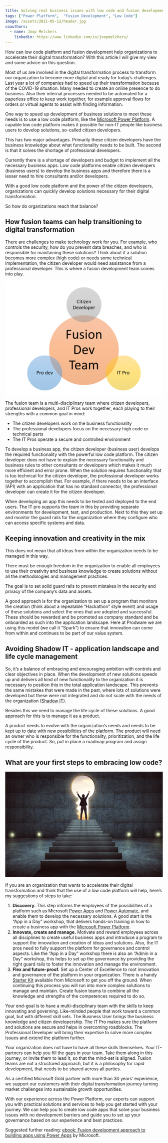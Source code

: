 ```yaml
---
title: Solving real business issues with low code and fusion development – how to do it.
tags: ["Power Platform",  "Fusion Development", "Low Code"]
image: /assets/2021-05-12/header.jpg
coauthors: 
  - name: Joop Melchers 
    linkedin: https://www.linkedin.com/in/joopmelchers/
---
```

How can low code platform and fusion development help organizations to accelerate their digital transformation? With this article I will give my view and some advice on this question.

Most of us are involved in the digital transformation process to transform our organization to become more digital and ready for today’s challenges. Last year a lot of companies had to speed up their transformation because of the COVID-19 situation. Many needed to create an online presence to do business. Also their internal processes needed to be automated for a paperless office to keep work together, for example approval flows for orders or virtual agents to assist with finding information.

One way to speed up development of business solutions to meet these needs is to use a low code platform, like the [Microsoft Power Platform](https://www.prodwaregroup.com/our-solutions/microsoft-power-platform/). A capable low code platform makes it possible for non-IT people like business users to develop solutions, so-called citizen developers. 
<!--more-->
This has two major advantages. Primarily these citizen developers have the business knowledge about what functionality needs to be built. The second is that it solves the shortage of professional developers. 

Currently there is a shortage of developers and budget to implement all the necessary business apps. Low code platforms enable citizen developers (business users) to develop the business apps and therefore there is a lesser need to hire consultants and/or developers. 

With a good low code platform and the power of the citizen developers, organizations can quickly develop solutions necessary for their digital transformation.

So how do organizations reach that balance?

## How fusion teams can help transitioning to digital transformation
There are challenges to make technology work for you. For example, who controls the security, how do you prevent data breaches, and who is responsible for maintaining these solutions? Think about if a solution becomes more complex (high code) or needs some technical implementation, the citizen developer would need assistance from a professional developer. This is where a fusion development team comes into play.
  
![Fusion Dev team](/assets/2021-05-12/image1.png)

The fusion team is a multi-disciplinary team where citizen developers, professional developers, and IT Pros work together, each playing to their strengths with a common goal in mind: 

- The citizen developers work on the business functionality
- The professional developers focus on the necessary high code or technical parts
- The IT Pros operate a secure and controlled environment

To develop a business app, the citizen developer (business user) develops the required functionality with the powerful low code platform. The citizen developer does not have to explain the necessary functionality and business rules to other consultants or developers which makes it much more efficient and error prone. When the solution requires functionality that is too technical for the citizen developer, the professional developer works together to accomplish that. For example, if there needs to be an interface (API) with an application that has no standard connector, the professional developer can create it for the citizen developer. 

When developing an app this needs to be tested and deployed to the end users. The IT pro supports the team in this by providing separate environments for development, test, and production. Next to this they set up and monitor the guard rails for the organization where they configure who can access specific systems and data.

## Keeping innovation and creativity in the mix
This does not mean that all ideas from within the organization needs to be managed in this way. 

There must be enough freedom in the organization to enable all employees to use their creativity and business knowledge to create solutions without all the methodologies and management practices. 

The goal is to set solid guard rails to prevent mistakes in the security and privacy of the company’s data and assets. 

A good approach is for the organization to set up a program that monitors the creation (think about a repeatable “Hackathon” style event) and usage of these solutions and select the ones that are adopted and successful. These should be rewarded and be promoted as company standard and be onboarded as such into the application landscape.  Here at Prodware we are using this model (we call it “Spark”) to ensure that innovation can come from within and continues to be part of our value system.

## Avoiding Shadow IT - application landscape and life cycle management
So, it’s a balance of embracing and encouraging ambition with controls and clear objectives in place.
When the development of new solutions speeds up and delivers all kind of new functionality to the organization it is necessary to position this in the total application landscape. This prevents the same mistakes that were made in the past, where lots of solutions were developed but these were not integrated and do not scale with the needs of the organization ([Shadow IT](https://www.cio.com/article/3314738/shadow-it-the-cio-s-perspective.html)).

Besides this we need to manage the life cycle of these solutions.  A good approach for this is to manage it as a product. 

A product needs to evolve with the organization’s needs and needs to be kept up to date with new possibilities of the platform. The product will need an owner who is responsible for the functionality, prioritization, and the life cycle of the product. So, put in place a roadmap program and assign responsibility.

## What are your first steps to embracing low code?
![keyhole](/assets/2021-05-12/image2.jpg)

If you are an organization that wants to accelerate their digital transformation and think that the use of a low code platform will help, here’s my suggestions of steps to take: 
1. **Discovery.** This step informs the employees of the possibilities of a platform such as Microsoft [Power Apps](https://www.prodwaregroup.com/our-solutions/microsoft-power-platform/microsoft-power-apps/) and [Power Automate](https://www.prodwaregroup.com/our-solutions/microsoft-power-platform/microsoft-power-automate/), and enable them to develop the necessary solutions. A good start is the “App in a Day” workshop, that delivers hands-on training in how to create a business app with the [Microsoft Power Platform](https://www.prodwaregroup.com/our-solutions/microsoft-power-platform/). 
2. **Innovate, create and manage.** Motivate and reward employees across all disciplines to create useful business apps and introduce a program to support the innovation and creation of ideas and solutions. 
Also, the IT pros need to fully support the platform for governance and control aspects. Like the “App in a Day” workshop there is also an “Admin in a Day” workshop, this helps to set up the governance by providing the right guard rails to foster the innovation and manage the environment.
3. **Flex and future-proof.** Set up a Center of Excellence to root innovation and governance of the platform in your organization. There is a handy [Starter Kit](https://docs.microsoft.com/en-us/power-platform/guidance/coe/starter-kit) available from Microsoft to get you off the ground. 
When continuing this process you will run into more complex solutions to manage and maintain. Create fusion teams to combine all the knowledge and strengths of the competences required to do so. 

Your end-goal is to have a multi-disciplinary team with the skills to keep innovating and governing. Like-minded people that work toward a common goal, but with different skill sets. The Business User brings the business knowledge and citizen developership. The IT Pro makes sure the platform and solutions are secure and helps in overcoming roadblocks. The Professional Developer will bring their expertise to solve more complex issues and extend the platform further. 

Your organization does not have to have all these skills themselves. Your IT-partners can help you fill the gaps in your team. Take them along in this journey, or invite them to lead it, so that the mind-set is aligned. Fusion teams are not a structured approach, but it is a philosophy for rapid development, that needs to be shared across all parties.

As a certified Microsoft Gold partner with more than 30 years’ experience, we support our customers with their digital transformation journey turning market challenges into sustainable growth opportunities.

With our experience across the Power Platform, our experts can support you with practical solutions and services to help you get started with your journey. We can help you to create low code apps that solve your business issues with no development barriers and guide you to set up your governance based on our experience and best practices.

Suggested further reading: [ebook: Fusion development approach to building apps using Power Apps](https://docs.microsoft.com/en-us/powerapps/guidance/fusion-dev-ebook/)  by Microsoft.